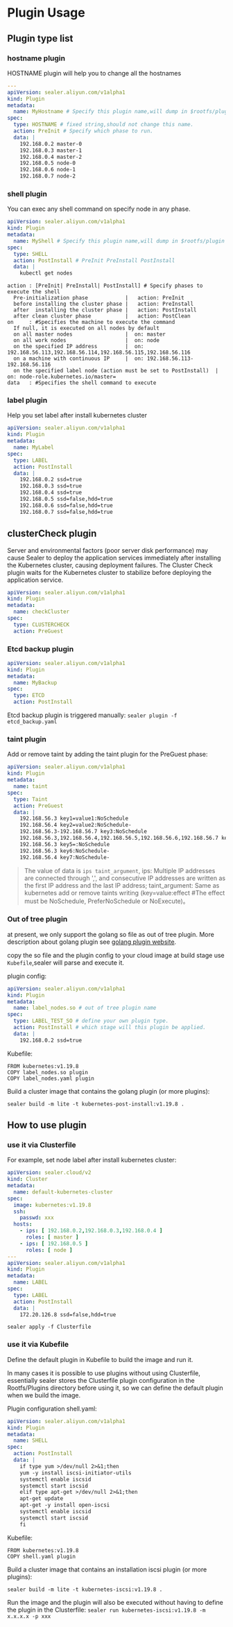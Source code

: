 # Plugin Usage

## Plugin type list

### hostname plugin

HOSTNAME plugin will help you to change all the hostnames

```yaml
---
apiVersion: sealer.aliyun.com/v1alpha1
kind: Plugin
metadata:
  name: MyHostname # Specify this plugin name,will dump in $rootfs/plugin dir.
spec:
  type: HOSTNAME # fixed string,should not change this name.
  action: PreInit # Specify which phase to run.
  data: |
    192.168.0.2 master-0
    192.168.0.3 master-1
    192.168.0.4 master-2
    192.168.0.5 node-0
    192.168.0.6 node-1
    192.168.0.7 node-2
```

### shell plugin

You can exec any shell command on specify node in any phase.

```yaml
apiVersion: sealer.aliyun.com/v1alpha1
kind: Plugin
metadata:
  name: MyShell # Specify this plugin name,will dump in $rootfs/plugin dir.
spec:
  type: SHELL
  action: PostInstall # PreInit PreInstall PostInstall
  data: |
    kubectl get nodes
```

```shell
action : [PreInit| PreInstall| PostInstall] # Specify phases to execute the shell
  Pre-initialization phase            |   action: PreInit
  before installing the cluster phase |   action: PreInstall
  after  installing the cluster phase |   action: PostInstall
  after clean cluster phase           |   action: PostClean
on     : #Specifies the machine to execute the command
  If null, it is executed on all nodes by default
  on all master nodes                 |  on: master
  on all work nodes                   |  on: node
  on the specified IP address         |  on: 192.168.56.113,192.168.56.114,192.168.56.115,192.168.56.116
  on a machine with continuous IP     |  on: 192.168.56.113-192.168.56.116
  on the specified label node (action must be set to PostInstall)  |  on: node-role.kubernetes.io/master=
data   : #Specifies the shell command to execute
```

### label plugin

Help you set label after install kubernetes cluster

```yaml
apiVersion: sealer.aliyun.com/v1alpha1
kind: Plugin
metadata:
  name: MyLabel
spec:
  type: LABEL
  action: PostInstall
  data: |
    192.168.0.2 ssd=true
    192.168.0.3 ssd=true
    192.168.0.4 ssd=true
    192.168.0.5 ssd=false,hdd=true
    192.168.0.6 ssd=false,hdd=true
    192.168.0.7 ssd=false,hdd=true
```

## clusterCheck plugin

Server and environmental factors (poor server disk performance) may cause Sealer to deploy the application services immediately after installing the Kubernetes cluster, causing deployment failures.
The Cluster Check plugin waits for the Kubernetes cluster to stabilize before deploying the application service.

```yaml
apiVersion: sealer.aliyun.com/v1alpha1
kind: Plugin
metadata:
  name: checkCluster
spec:
  type: CLUSTERCHECK
  action: PreGuest
```

### Etcd backup plugin

```yaml
apiVersion: sealer.aliyun.com/v1alpha1
kind: Plugin
metadata:
  name: MyBackup
spec:
  type: ETCD
  action: PostInstall
```

Etcd backup plugin is triggered manually: `sealer plugin -f etcd_backup.yaml`

### taint plugin

Add or remove taint by adding the taint plugin for the PreGuest phase:

```yaml
apiVersion: sealer.aliyun.com/v1alpha1
kind: Plugin
metadata:
  name: taint
spec:
  type: Taint
  action: PreGuest
  data: |
    192.168.56.3 key1=value1:NoSchedule
    192.168.56.4 key2=value2:NoSchedule-
    192.168.56.3-192.168.56.7 key3:NoSchedule
    192.168.56.3,192.168.56.4,192.168.56.5,192.168.56.6,192.168.56.7 key4:NoSchedule
    192.168.56.3 key5=:NoSchedule
    192.168.56.3 key6:NoSchedule-
    192.168.56.4 key7:NoSchedule-
```

> The value of data is `ips taint_argument`,
> ips: Multiple IP addresses are connected through ',', and consecutive IP addresses are written as the first IP address and the last IP address;
> taint_argument: Same as kubernetes add or remove taints writing (key=value:effect #The effect must be NoSchedule, PreferNoSchedule or NoExecute)。

### Out of tree plugin

at present, we only support the golang so file as out of tree plugin. More description about golang plugin
see [golang plugin website](https://pkg.go.dev/plugin).

copy the so file and the plugin config to your cloud image at build stage use `Kubefile`,sealer will parse and execute
it.

plugin config:

```yaml
apiVersion: sealer.aliyun.com/v1alpha1
kind: Plugin
metadata:
  name: label_nodes.so # out of tree plugin name
spec:
  type: LABEL_TEST_SO # define your own plugin type.
  action: PostInstall # which stage will this plugin be applied.
  data: |
    192.168.0.2 ssd=true
```

Kubefile:

```shell script
FROM kubernetes:v1.19.8
COPY label_nodes.so plugin
COPY label_nodes.yaml plugin
```

Build a cluster image that contains the golang plugin (or more plugins):

```shell script
sealer build -m lite -t kubernetes-post-install:v1.19.8 .
```

## How to use plugin

### use it via Clusterfile

For example, set node label after install kubernetes cluster:

```yaml
apiVersion: sealer.cloud/v2
kind: Cluster
metadata:
  name: default-kubernetes-cluster
spec:
  image: kubernetes:v1.19.8
  ssh:
    passwd: xxx
  hosts:
    - ips: [ 192.168.0.2,192.168.0.3,192.168.0.4 ]
      roles: [ master ]
    - ips: [ 192.168.0.5 ]
      roles: [ node ]
---
apiVersion: sealer.aliyun.com/v1alpha1
kind: Plugin
metadata:
  name: LABEL
spec:
  type: LABEL
  action: PostInstall
  data: |
    172.20.126.8 ssd=false,hdd=true
```

```shell script
sealer apply -f Clusterfile
```

### use it via Kubefile

Define the default plugin in Kubefile to build the image and run it.

In many cases it is possible to use plugins without using Clusterfile, essentially sealer stores the Clusterfile plugin
configuration in the Rootfs/Plugins directory before using it, so we can define the default plugin when we build the
image.

Plugin configuration shell.yaml:

```yaml
apiVersion: sealer.aliyun.com/v1alpha1
kind: Plugin
metadata:
  name: SHELL
spec:
  action: PostInstall
  data: |
    if type yum >/dev/null 2>&1;then
    yum -y install iscsi-initiator-utils
    systemctl enable iscsid
    systemctl start iscsid
    elif type apt-get >/dev/null 2>&1;then
    apt-get update
    apt-get -y install open-iscsi
    systemctl enable iscsid
    systemctl start iscsid
    fi
```

Kubefile:

```shell script
FROM kubernetes:v1.19.8
COPY shell.yaml plugin
```

Build a cluster image that contains an installation iscsi plugin (or more plugins):

```shell script
sealer build -m lite -t kubernetes-iscsi:v1.19.8 .
```

Run the image and the plugin will also be executed without having to define the plugin in the Clusterfile:
`sealer run kubernetes-iscsi:v1.19.8 -m x.x.x.x -p xxx`
